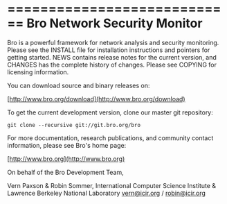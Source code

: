 ============================
Bro Network Security Monitor
============================

Bro is a powerful framework for network analysis and security
monitoring. Please see the INSTALL file for installation instructions
and pointers for getting started. NEWS contains release notes for the
current version, and CHANGES has the complete history of changes.
Please see COPYING for licensing information.

You can download source and binary releases on:

  [http://www.bro.org/download](http://www.bro.org/download)

To get the current development version, clone our master git
repository:

    git clone --recursive git://git.bro.org/bro

For more documentation, research publications, and community contact
information, please see Bro's home page:

  [http://www.bro.org](http://www.bro.org)


On behalf of the Bro Development Team,

Vern Paxson & Robin Sommer,
International Computer Science Institute &
Lawrence Berkeley National Laboratory
vern@icir.org / robin@icir.org
